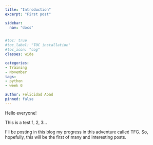 ```yaml
---
title: "Introduction"
excerpt: "First post"

sidebar:
  nav: "docs"


#toc: true
#toc_label: "TOC installation"
#toc_icon: "cog"
classes: wide

categories:
- Training
- November
tags:
- python
- week 0

author: Felicidad Abad
pinned: false
---
```


Hello everyone!

This is a test 1, 2, 3...

I'll be posting in this blog my progress in this adventure called TFG. So, hopefully, this will be the first of many and interesting posts.
